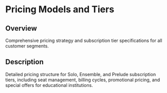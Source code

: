 # Pricing Models and Tiers

## Overview
Comprehensive pricing strategy and subscription tier specifications for all customer segments.

## Description
Detailed pricing structure for Solo, Ensemble, and Prelude subscription tiers, including seat management, billing cycles, promotional pricing, and special offers for educational institutions.
